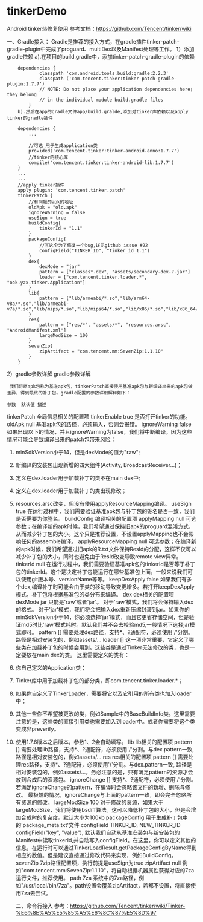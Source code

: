 # tinkerDemo
Android tinker热修复使用
参考文档：https://github.com/Tencent/tinker/wiki


一、Gradle接入：
Gradle是推荐的接入方式，在gradle插件tinker-patch-gradle-plugin中完成了proguard、multiDex以及Manifest处理等工作。
  1）添加gradle依赖
        a).在项目的build.gradle中，添加tinker-patch-gradle-plugin的依赖
        
        dependencies {
                classpath 'com.android.tools.build:gradle:2.2.3'
                classpath ('com.tencent.tinker:tinker-patch-gradle-plugin:1.7.7')
                // NOTE: Do not place your application dependencies here; they belong
                // in the individual module build.gradle files
            }
        b).然后在app的gradle文件app/build.gralde,添加对tinker库依赖以及apply tinker的gradle插件
        
        dependencies {
            ...

            //可选 用于生成application类
            provided('com.tencent.tinker:tinker-android-anno:1.7.7')
            //tinker的核心库
            compile('com.tencent.tinker:tinker-android-lib:1.7.7')
        }
        ...
        ...
        //apply tinker插件
        apply plugin: 'com.tencent.tinker.patch'
        tinkerPatch {
            //有问题的apk的地址
            oldApk = "old.apk"
            ignoreWarning = false
            useSign = true
            buildConfig{
                tinkerId = "1.1"
            }
            packageConfig{
                //写这个为了修复一个bug,详见github issue #22
                configField("TINKER_ID", "tinker_id_1.1")
            }
            dex{
                dexMode = "jar"
                pattern = ["classes*.dex", "assets/secondary-dex-?.jar"]
                loader = ["com.tencent.tinker.loader.*", "ook.yzx.tinker.Application"]
            }
            lib{
                pattern = ["lib/armeabi/*.so","lib/arm64-v8a/*.so","lib/armeabi-v7a/*.so","lib/mips/*.so","lib/mips64/*.so","lib/x86/*.so","lib/x86_64/*.so"]
            }
            res{
                pattern = ["res/*", "assets/*", "resources.arsc", "AndroidManifest.xml"]
                largeModSize = 100
            }
            sevenZip{
                zipArtifact = "com.tencent.mm:SevenZip:1.1.10"
            }
        }
  2）gradle参数详解
     gradle参数详解

     我们将原apk包称为基准apk包，tinkerPatch直接使用基准apk包与新编译出来的apk包做差异，得到最终的补丁包。gradle配置的参数详细解释如下：

    参数	默认值	描述
tinkerPatch		全局信息相关的配置项
tinkerEnable	true	是否打开tinker的功能。
oldApk	null	基准apk包的路径，必须输入，否则会报错。
ignoreWarning	false	如果出现以下的情况，并且ignoreWarning为false，我们将中断编译。因为这些情况可能会导致编译出来的patch包带来风险：
1. minSdkVersion小于14，但是dexMode的值为"raw";
2. 新编译的安装包出现新增的四大组件(Activity, BroadcastReceiver...)；
3. 定义在dex.loader用于加载补丁的类不在main dex中;
4. 定义在dex.loader用于加载补丁的类出现修改；
5. resources.arsc改变，但没有使用applyResourceMapping编译。
useSign	true	在运行过程中，我们需要验证基准apk包与补丁包的签名是否一致，我们是否需要为你签名。
buildConfig		编译相关的配置项
applyMapping	null	可选参数；在编译新的apk时候，我们希望通过保持旧apk的proguard混淆方式，从而减少补丁包的大小。这个只是推荐设置，不设置applyMapping也不会影响任何的assemble编译。
applyResourceMapping	null	可选参数；在编译新的apk时候，我们希望通过旧apk的R.txt文件保持ResId的分配，这样不仅可以减少补丁包的大小，同时也避免由于ResId改变导致remote view异常。
tinkerId	null	在运行过程中，我们需要验证基准apk包的tinkerId是否等于补丁包的tinkerId。这个是决定补丁包能运行在哪些基准包上面，一般来说我们可以使用git版本号、versionName等等。
keepDexApply	false	如果我们有多个dex,编译补丁时可能会由于类的移动导致变更增多。若打开keepDexApply模式，补丁包将根据基准包的类分布来编译。
dex		dex相关的配置项
dexMode	jar	只能是'raw'或者'jar'。 
对于'raw'模式，我们将会保持输入dex的格式。
对于'jar'模式，我们将会把输入dex重新压缩封装到jar。如果你的minSdkVersion小于14，你必须选择‘jar’模式，而且它更省存储空间，但是验证md5时比'raw'模式耗时。默认我们并不会去校验md5,一般情况下选择jar模式即可。
pattern	[]	需要处理dex路径，支持*、?通配符，必须使用'/'分割。路径是相对安装包的，例如assets/...
loader	[]	这一项非常重要，它定义了哪些类在加载补丁包的时候会用到。这些类是通过Tinker无法修改的类，也是一定要放在main dex的类。
这里需要定义的类有：
1. 你自己定义的Application类；
2. Tinker库中用于加载补丁包的部分类，即com.tencent.tinker.loader.*； 
3. 如果你自定义了TinkerLoader，需要将它以及它引用的所有类也加入loader中；
4. 其他一些你不希望被更改的类，例如Sample中的BaseBuildInfo类。这里需要注意的是，这些类的直接引用类也需要加入到loader中。或者你需要将这个类变成非preverify。
5. 使用1.7.6版本之后版本，参数1、2会自动填写。
lib		lib相关的配置项
pattern	[]	需要处理lib路径，支持*、?通配符，必须使用'/'分割。与dex.pattern一致, 路径是相对安装包的，例如assets/...
res		res相关的配置项
pattern	[]	需要处理res路径，支持*、?通配符，必须使用'/'分割。与dex.pattern一致, 路径是相对安装包的，例如assets/...，务必注意的是，只有满足pattern的资源才会放到合成后的资源包。
ignoreChange	[]	支持*、?通配符，必须使用'/'分割。若满足ignoreChange的pattern，在编译时会忽略该文件的新增、删除与修改。 最极端的情况，ignoreChange与上面的pattern一致，即会完全忽略所有资源的修改。
largeModSize	100	对于修改的资源，如果大于largeModSize，我们将使用bsdiff算法。这可以降低补丁包的大小，但是会增加合成时的复杂度。默认大小为100kb
packageConfig		用于生成补丁包中的'package_meta.txt'文件
configField	TINKER_ID, NEW_TINKER_ID	configField("key", "value"), 默认我们自动从基准安装包与新安装包的Manifest中读取tinkerId,并自动写入configField。在这里，你可以定义其他的信息，在运行时可以通过TinkerLoadResult.getPackageConfigByName得到相应的数值。但是建议直接通过修改代码来实现，例如BuildConfig。
sevenZip		7zip路径配置项，执行前提是useSign为true
zipArtifact	null	例如"com.tencent.mm:SevenZip:1.1.10"，将自动根据机器属性获得对应的7za运行文件，推荐使用。
path	7za	系统中的7za路径，例如"/usr/local/bin/7za"。path设置会覆盖zipArtifact，若都不设置，将直接使用7za去尝试。



     二、命令行接入
        参考：https://github.com/Tencent/tinker/wiki/Tinker-%E6%8E%A5%E5%85%A5%E6%8C%87%E5%8D%97

